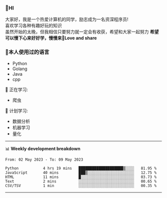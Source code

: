


### 👋HI
大家好，我是一个热爱计算机的同学，励志成为一名资深程序员!</br>
喜欢学习各种有趣好玩的知识</br>
虽然开始的太晚，但我相信只要努力就一定会有收获，希望和大家一起努力
<b>希望可以慢下心来好好学，慢慢来💪Love and share</b>

### 🧐本人使用过的语言
* Python
* Golang
* Java
* cpp
  
💪 正在学习: 
* 爬虫


🧠 计划学习:
* 数据分析
* 机器学习
* 量化


-------

📊 **Weekly development breakdown**
<!--START_SECTION:waka-->

```text
From: 02 May 2023 - To: 09 May 2023

Python           4 hrs 19 mins   ████████████████████▒░░░░   81.95 %
JavaScript       40 mins         ███▒░░░░░░░░░░░░░░░░░░░░░   12.75 %
HTML             11 mins         █░░░░░░░░░░░░░░░░░░░░░░░░   03.73 %
Text             2 mins          ░░░░░░░░░░░░░░░░░░░░░░░░░   00.65 %
CSV/TSV          1 min           ░░░░░░░░░░░░░░░░░░░░░░░░░   00.35 %
```

<!--END_SECTION:waka-->

-------




<!--
**hanson00/hanson00** is a ✨ _special_ ✨ repository because its `README.md` (this file) appears on your GitHub profile.
Here are some ideas to get you started:
- 🔭 I’m currently working on ...
- 🌱 I’m currently learning ...
- 👯 I’m looking to collaborate on ...
- 🤔 I’m looking for help with ...
- 💬 Ask me about ...
- 📫 How to reach me: ...
- 😄 Pronouns: ...
- ⚡ Fun fact: ...
-->
